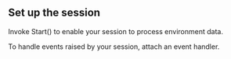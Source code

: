 ## Set up the session

Invoke Start() to enable your session to process environment data.

To handle events raised by your session, attach an event handler.
